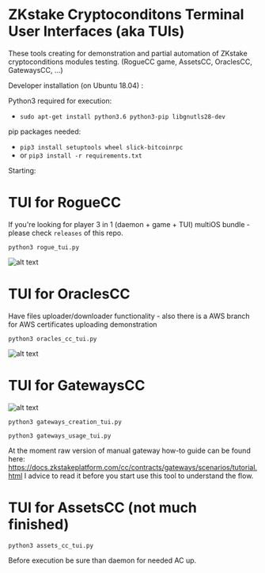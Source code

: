 # ZKstake Cryptoconditons Terminal User Interfaces (aka TUIs)

These tools creating for demonstration and partial automation of ZKstake cryptoconditions modules testing. (RogueCC game, AssetsCC, OraclesCC, GatewaysCC, ...)


Developer installation (on Ubuntu 18.04) :

Python3 required for execution:

*  `sudo apt-get install python3.6 python3-pip libgnutls28-dev`

pip packages needed:

* `pip3 install setuptools wheel slick-bitcoinrpc`
* or `pip3 install -r requirements.txt`

Starting: 

# TUI for RogueCC

If you're looking for player 3 in 1 (daemon + game + TUI) multiOS bundle - please check `releases` of this repo.

`python3 rogue_tui.py`

![alt text](https://i.imgur.com/gkcxMGt.png)

# TUI for OraclesCC

Have files uploader/downloader functionality - also there is a AWS branch for AWS certificates uploading demonstration

`python3 oracles_cc_tui.py`

![alt text](https://i.imgur.com/tfHwRqc.png)

# TUI for GatewaysCC

![alt text](https://i.imgur.com/c8DPfpp.png)

`python3 gateways_creation_tui.py`

`python3 gateways_usage_tui.py`

At the moment raw version of manual gateway how-to guide can be found here: https://docs.zkstakeplatform.com/cc/contracts/gateways/scenarios/tutorial.html I advice to read it before you start use this tool to understand the flow.

# TUI for AssetsCC (not much finished)

`python3 assets_cc_tui.py`

Before execution be sure than daemon for needed AC up.



